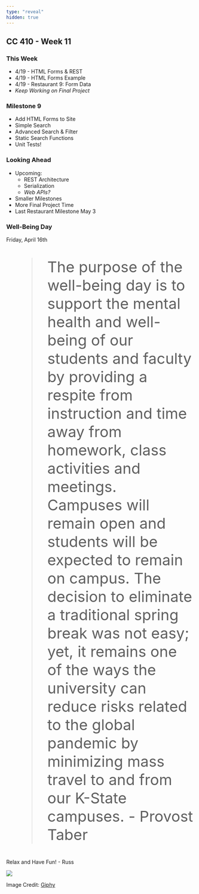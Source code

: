 ```yaml
---
type: "reveal"
hidden: true
---
```

<section>
	<h2>CC 410 - Week 11</h2>
</section>
<section>
	<h3>This Week</h3>
	<ul>
		<li>4/19 - HTML Forms & REST</li>
		<li>4/19 - HTML Forms Example</li>
		<li>4/19 - Restaurant 9: Form Data</li>
		<li><i>Keep Working on Final Project</i></li>
	</ul>
</section>
<section>
	<h3>Milestone 9</h3>
	<ul>
		<li>Add HTML Forms to Site</li>
		<li>Simple Search</li>
		<li>Advanced Search & Filter</li>
		<li>Static Search Functions</li>
		<li>Unit Tests!</li>
	</ul>
</section>
<section>
	<h3>Looking Ahead</h3>
	<ul>
		<li>Upcoming: <ul>
			<li>REST Architecture</li>
			<li>Serialization</li>
			<li><i>Web APIs?</i></li>
		</ul></li>
		<li>Smaller Milestones</li>
		<li>More Final Project Time</li>
		<li>Last Restaurant Milestone May 3</li>
	</ul>
</section>
<section>
	<h3>Well-Being Day</h3>
	<p>Friday, April 16th</p>
	<blockquote class="" style="font-size: 40px">The purpose of the well-being day is to support the mental health and well-being of our students and faculty by providing a respite from instruction and time away from homework, class activities and meetings. Campuses will remain open and students will be expected to remain on campus. The decision to eliminate a traditional spring break was not easy; yet, it remains one of the ways the university can reduce risks related to the global pandemic by minimizing mass travel to and from our K-State campuses. - Provost Taber</blockquote>
	<p>Relax and Have Fun! - Russ</p>
</section>
<section>
	<img class="plain stretch" src="https://media.giphy.com/media/piO6cmvxIK0A05MNkY/giphy.gif">
	<p class="imagecredit">Image Credit: <a href="https://giphy.com/gifs/boomerangtoons-boomerang-garfield-cartoon-piO6cmvxIK0A05MNkY">Giphy</a></p>
</section>